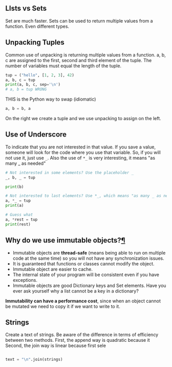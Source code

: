 ## LIsts vs Sets
Set are much faster.
Sets can be used to return multiple values from a function. Even different types.
## Unpacking Tuples
Common use of unpacking is returning multiple values from a function.
a, b, c are assigned to the first, second and third element of the tuple.
The number of variables must equal the length of the tuple.
```python
tup = ("hello", [1, 2, 3], 42)
a, b, c = tup
print(a, b, c, sep='\n')
# a, b = tup WRONG
```

 THIS is the Python way to swap (idiomatic)
```python
a, b = b, a
```
On the right we create a tuple and we use unpacking to assign on the left.
## Use of Underscore
To indicate that you are not interested in that value.
If you save a value, someone will look for the code where you use that variable. So, if you will not use it, just use `_`.
Also the use of `*_` is very interesting, it means "as many _ as needed"

```python
# Not interested in some elements? Use the placeholder _
_, b, _ = tup

print(b)

# Not interested to last elements? Use *_, which means "as many _ as needed"
a, *_ = tup
print(a)

# Guess what
a, *rest = tup
print(rest)
```

## Why do we use immutable objects?[¶](http://localhost:8888/lab/tree/L02-Python-DataStructures.ipynb#Why-do-we-use-immutable-objects?)

- Immutable objects are **thread-safe** (means being able to run on multiple code at the same time) so you will not have any synchronization issues.
- It is guaranteed that functions or classes cannot modify the object.
- Immutable object are easier to cache.
- The internal state of your program will be consistent even if you have exceptions.
- Immutable objects are good Dictionary keys and Set elements. Have you ever ask yourself why a list cannot be a key in a dictionary?

**Immutability can have a performance cost**, since when an object cannot be mutated we need to copy it if we want to write to it.

## Strings
Create a text of strings.
Be aware of the difference in terms of efficiency between two methods.
First, the append way is quadratic because it
Second, the join way is linear because first sele

```python

text = "\n".join(strings)
```